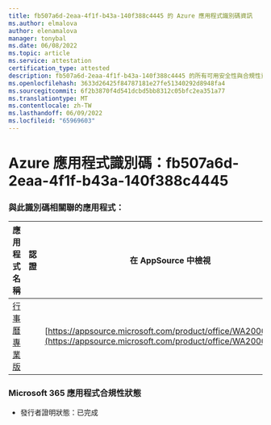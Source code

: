 ```yaml
---
title: fb507a6d-2eaa-4f1f-b43a-140f388c4445 的 Azure 應用程式識別碼資訊
ms.author: elmalova
author: elenamalova
manager: tonybal
ms.date: 06/08/2022
ms.topic: article
ms.service: attestation
certification_type: attested
description: fb507a6d-2eaa-4f1f-b43a-140f388c4445 的所有可用安全性與合規性資訊。
ms.openlocfilehash: 3633d26425f84787181e27fe51340292d8948fa4
ms.sourcegitcommit: 6f2b3870f4d541dcbd5bb8312c05bfc2ea351a77
ms.translationtype: MT
ms.contentlocale: zh-TW
ms.lasthandoff: 06/09/2022
ms.locfileid: "65969603"
---
```

# <a name="azure-app-id-fb507a6d-2eaa-4f1f-b43a-140f388c4445"></a>Azure 應用程式識別碼：fb507a6d-2eaa-4f1f-b43a-140f388c4445


### <a name="apps-associated-with-this-id"></a>與此識別碼相關聯的應用程式：
| **應用程式名稱** | **認證** | **在 AppSource 中檢視** |
|--------------|---------------|-----------------------|
| [行事曆專業版](../forward/WA200002152.md) |  | [https://appsource.microsoft.com/product/office/WA200002152](https://appsource.microsoft.com/product/office/WA200002152) |

### <a name="microsoft-365-app-compliance-status"></a>Microsoft 365 應用程式合規性狀態
- 發行者證明狀態：已完成
